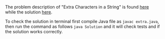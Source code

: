 The problem description of "Extra Characters in a String" is found [here](https://leetcode.com/problems/extra-characters-in-a-string/description/?envType=daily-question&envId=2023-09-02) while the solution [here](https://github.com/aurimas13/Solutions-To-Problems/blob/main/LeetCode/Java%20Solutions/Extra%20Characters%20in%20a%20String/extra.java).

To check the solution in terminal first compile Java file as `javac extra.java`, then run the command as follows `java Solution` and it will check tests and if the solution works correctly.
